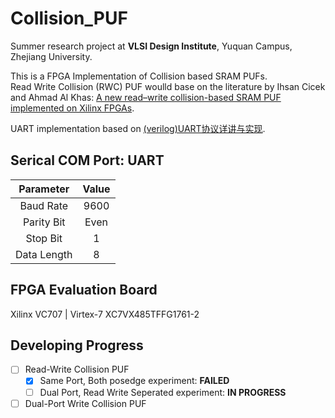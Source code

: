 # Collision_PUF

Summer research project at **VLSI Design Institute**, Yuquan Campus, Zhejiang University.  

This is a FPGA Implementation of Collision based SRAM PUFs.  
Read Write Collision (RWC) PUF woulld base on the literature by Ihsan Cicek and Ahmad Al Khas:
[A new read–write collision-based SRAM PUF implemented on Xilinx FPGAs](https://link.springer.com/article/10.1007/s13389-021-00281-8).

UART implementation based on [(verilog)UART协议详讲与实现](https://zhuanlan.zhihu.com/p/549612117).

## Serical COM Port: UART

| Parameter | Value | 
| :-:       | :-:   | 
| Baud Rate | 9600  | 
| Parity Bit| Even  | 
| Stop Bit  |   1   |
| Data Length|  8   |

## FPGA Evaluation Board
Xilinx VC707 | Virtex-7 XC7VX485TFFG1761-2

## Developing Progress
- [ ] Read-Write Collision PUF
    - [x] Same Port, Both posedge experiment: **FAILED** 
    - [ ] Dual Port, Read Write Seperated experiment: **IN PROGRESS**
- [ ] Dual-Port Write Collision PUF